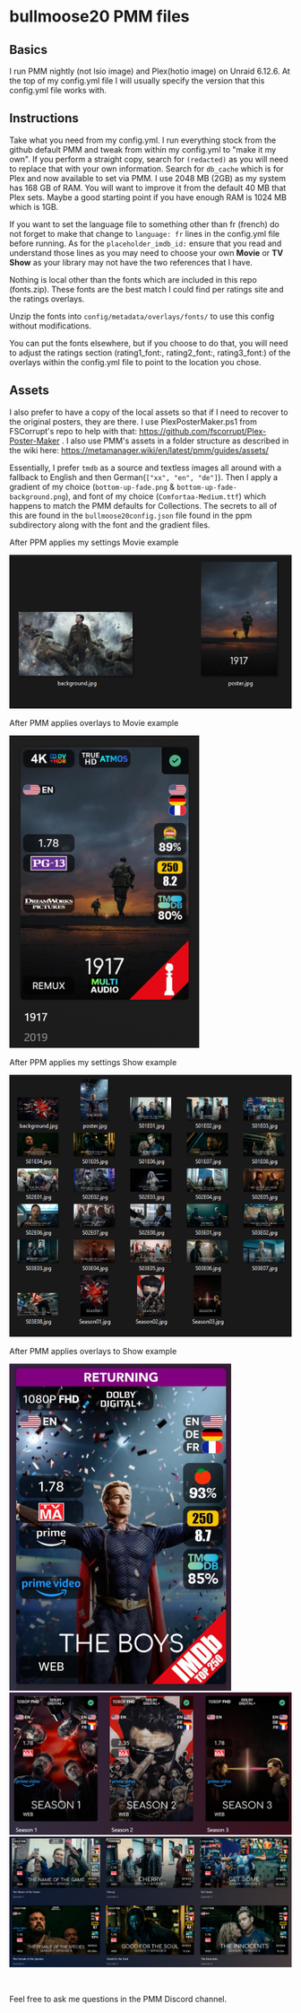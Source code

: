 # bullmoose20 PMM files
## Basics
I run PMM nightly (not lsio image) and Plex(hotio image) on Unraid 6.12.6. At the top of my config.yml file I will usually specify the version that this config.yml file works with.



## Instructions
Take what you need from my config.yml. I run everything stock from the github default PMM and tweak from within my config.yml to "make it my own". If you perform a straight copy, search for `(redacted)` as you will need to replace that with your own information. Search for `db_cache` which is for Plex and now available to set via PMM. I use 2048 MB (2GB) as my system has 168 GB of RAM. You will want to improve it from the default 40 MB that Plex sets. Maybe a good starting point if you have enough RAM is 1024 MB which is 1GB.

If you want to set the language file to something other than fr (french) do not forget to make that change to `language: fr` lines in the config.yml file before running. As for the `placeholder_imdb_id:` ensure that you read and understand those lines as you may need to choose your own **Movie** or **TV Show** as your library may not have the two references that I have.

Nothing is local other than the fonts which are included in this repo (fonts.zip). These fonts are the best match I could find per ratings site and the ratings overlays. 

Unzip the fonts into `config/metadata/overlays/fonts/` to use this config without modifications.

You can put the fonts elsewhere, but if you choose to do that, you will need to adjust the ratings section (rating1_font:, rating2_font:, rating3_font:) of the overlays within the config.yml file to point to the location you chose.

## Assets

I also prefer to have a copy of the local assets so that if I need to recover to the original posters, they are there. I use PlexPosterMaker.ps1 from FSCorrupt's repo to help with that: https://github.com/fscorrupt/Plex-Poster-Maker . I also use PMM's assets in a folder structure as described in the wiki here: https://metamanager.wiki/en/latest/pmm/guides/assets/

Essentially, I prefer `tmdb` as a source and textless images all around with a fallback to English and then German(`["xx", "en", "de"]`). Then I apply a gradient of my choice (`bottom-up-fade.png` & `bottom-up-fade-background.png`), and font of my choice (`Comfortaa-Medium.ttf`) which happens to match the PMM defaults for Collections. The secrets to all of this are found in the `bullmoose20config.json` file found in the ppm subdirectory along with the font and the gradient files.

After PPM applies my settings Movie example

![](./ppm/images/movie_example_ppm.png)

After PMM applies overlays to Movie example

![](./ppm/images/movie_example_ppm_pmm.png)

After PPM applies my settings Show example

![](./ppm/images/shows_example_ppm.png)

After PMM applies overlays to Show example

![](./ppm/images/shows_example_ppm_pmm1.png)
![](./ppm/images/shows_example_ppm_pmm2.png)
![](./ppm/images/shows_example_ppm_pmm3.png)

<br>

Feel free to ask me questions in the PMM Discord channel.

<br>
